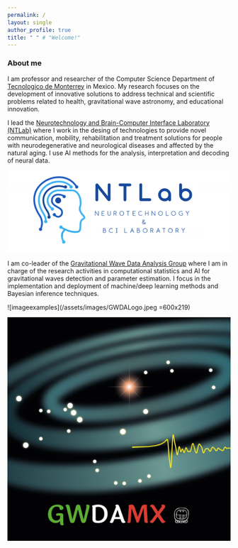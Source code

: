 ```yaml
---
permalink: /
layout: single
author_profile: true
title: " " # "Welcome!"
---
```



### About me

I am professor and researcher of the Computer Science Department of [Tecnologico de Monterrey](https://tec.mx/es) in Mexico. My research focuses on the development of innovative solutions to address technical and scientific problems related to health, gravitational wave astronomy, and educational innovation.


I lead the [Neurotechnology and Brain-Computer Interface Laboratory (NTLab)](http://gravitationalwaves.mx/) where I work in the desing of technologies to provide novel communication, mobility, rehabilitation and treatment solutions for people with neurodegenerative and neurological diseases and affected by the natural aging. I use AI methods for the analysis, interpretation and decoding of neural data.

![imageexamples](/assets/images/NTLab_Logo2.png)


I am co-leader of the [Gravitational Wave Data Analysis Group](http://gravitationalwaves.mx/) where I am in charge of the research activities in computational statistics and AI for gravitational waves detection and parameter estimation.  I focus in the implementation and deployment of machine/deep learning methods and Bayesian inference techniques. 

![imageexamples](/assets/images/GWDALogo.jpeg =600x219)

<img src="/assets/images/GWDALogo.jpeg" alt="Alt Text" >

